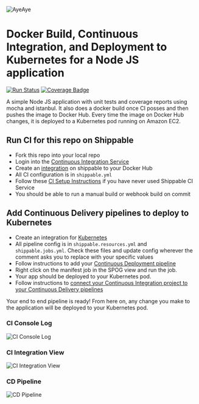 ![AyeAye](https://github.com/shippableSamples/node-build-push-docker-hub/blob/master/public/resources/images/captain.png)

# Docker Build, Continuous Integration, and Deployment to Kubernetes for a Node JS application
[![Run Status](https://api.shippable.com/projects/5885ecca11c45a1000af5760/badge?branch=master)](https://app.shippable.com/projects/5885ecca11c45a1000af5760)
[![Coverage Badge](https://api.shippable.com/projects/5885ecca11c45a1000af5760/coverageBadge?branch=master)](https://app.shippable.com/projects/5885ecca11c45a1000af5760)


A simple Node JS application with unit tests and coverage reports using mocha
and istanbul. It also does a docker build once CI posses and then pushes the image
to Docker Hub. Every time the image on Docker Hub changes, it is deployed to a Kubernetes pod running on Amazon EC2.

## Run CI for this repo on Shippable
* Fork this repo into your local repo
* Login into the [Continuous Integration Service](wwww.shippable.com)
* Create an [integration](http://docs.shippable.com/integrations/imageRegistries/dockerHub/) on shippable to your Docker Hub
* All CI configuration is in `shippable.yml`
* Follow these [CI Setup Instructions](http://docs.shippable.com/ci/runFirstBuild/) if you have never used Shippable CI Service
* You should be able to run a manual build or webhook build on commit

## Add Continuous Delivery pipelines to deploy to Kubernetes

* Create an integration for [Kubernetes](http://docs.shippable.com/integrations/containerServices/kubernetes/)
* All pipeline config is in `shippable.resources.yml` and `shippable.jobs.yml`. Check these files and update config wherever the comment asks you to replace with your specific values
* Follow instructions to add your [Continuous Deployment pipeline](http://docs.shippable.com/tutorials/pipelines/howToAddSyncRepos/)
* Right click on the manifest job in the SPOG view and run the job.
* Your app should be deployed to your Kubernetes pod.
* Follow instructions to [connect your Continuous Integration project to your Continuous Delivery pipelines](http://docs.shippable.com/tutorials/pipelines/connectingCiPipelines/)

Your end to end pipeline is ready! From here on, any change you make to the application will be deployed to your Kubernetes pod.

### CI Console Log
![CI Console Log](https://github.com/shippableSamples/node-build-push-docker-hub-deploy-kubernetes/blob/master/public/resources/images/console-log.jpg)

### CI Integration View
![CI Integration View](https://github.com/shippableSamples/node-build-push-docker-hub-deploy-kubernetes/blob/master/public/resources/images/trigger-deploy-kubernetes.jpg)

### CD Pipeline
![CD Pipeline](https://github.com/shippableSamples/node-build-push-docker-hub-deploy-kubernetes/blob/master/public/resources/images/deployment-pipeline-to-kubernetes.jpg)
